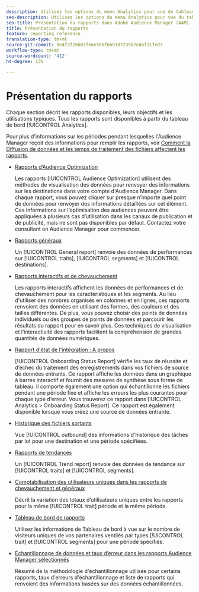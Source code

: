```yaml
---
description: Utilisez les options du menu Analytics pour vue du tableau de bord et de divers rapports.
seo-description: Utilisez les options du menu Analytics pour vue du tableau de bord et de divers rapports dans Adobe Audience Manager (AAM).
seo-title: Présentation du rapports dans Adobe Audience Manager (AAM)
title: Présentation du rapports
feature: reporting reference
translation-type: tm+mt
source-git-commit: 9e4f2f26b83fe6e5b6f669107239d7edaf11fed3
workflow-type: tm+mt
source-wordcount: '412'
ht-degree: 13%

---
```



# Présentation du rapports

Chaque section décrit les rapports disponibles, leurs objectifs et les utilisations typiques. Tous les rapports sont disponibles à partir du tableau de bord [!UICONTROL Analytics].

Pour plus d&#39;informations sur les périodes pendant lesquelles l&#39;Audience Manager reçoit des informations pour remplir les rapports, voir [Comment la Diffusion de données et les temps de traitement des fichiers affectent les rapports](/help/using/reference/reporting-file-transfer-timeframe.md).

* [Rapports d’Audience Optimization](/help/using/reporting/audience-optimization-reports/audience-optimization-reports.md)

   Les rapports [!UICONTROL Audience Optimization] utilisent des méthodes de visualisation des données pour renvoyer des informations sur les destinations dans votre compte d&#39;Audience Manager. Dans chaque rapport, vous pouvez cliquer sur presque n’importe quel point de données pour renvoyer des informations détaillées sur cet élément. Ces informations sur l’optimisation des audiences peuvent être appliquées à plusieurs cas d’utilisation dans les canaux de publication et de publicité, mais ne sont pas disponibles par défaut. Contactez votre consultant en Audience Manager pour commencer.

* [Rapports généraux](/help/using/reporting/general-reports.md)

   Un [!UICONTROL General report] renvoie des données de performances sur [!UICONTROL traits], [!UICONTROL segments] et [!UICONTROL destinations].

* [Rapports interactifs et de chevauchement](/help/using/reporting/dynamic-reports/dynamic-reports.md)

   Les rapports interactifs affichent les données de performances et de chevauchement pour les caractéristiques et les segments. Au lieu d&#39;utiliser des nombres organisés en colonnes et en lignes, ces rapports renvoient des données en utilisant des formes, des couleurs et des tailles différentes. De plus, vous pouvez choisir des points de données individuels ou des groupes de points de données et parcourir les résultats du rapport pour en savoir plus. Ces techniques de visualisation et l’interactivité des rapports facilitent la compréhension de grandes quantités de données numériques.

* [Rapport d&#39;état de l&#39;intégration : A propos](/help/using/reporting/onboarding-status-report.md)

   [!UICONTROL Onboarding Status Report] vérifie les taux de réussite et d’échec du traitement des enregistrements dans vos fichiers de source de données entrants. Ce rapport affiche les données dans un graphique à barres interactif et fournit des mesures de synthèse sous forme de tableau. Il comporte également une option qui échantillonne les fichiers pendant une période fixe et affiche les erreurs les plus courantes pour chaque type d’erreur. Vous trouverez ce rapport dans [!UICONTROL Analytics > Onboarding Status Report]. Ce rapport est également disponible lorsque vous créez une source de données entrante.

* [Historique des fichiers sortants](/help/using/reporting/outbound-history-report.md)

   Vue [!UICONTROL outbound] des informations d&#39;historique des tâches par lot pour une destination et une période spécifiées.

* [Rapports de tendances](/help/using/reporting/trend-reports.md)

   Un [!UICONTROL Trend report] renvoie des données de tendance sur [!UICONTROL traits] et [!UICONTROL segments].

* [Comptabilisation des utilisateurs uniques dans les rapports de chevauchement et généraux](/help/using/reporting/unique-user-counts.md)

   Décrit la variation des totaux d’utilisateurs uniques entre les rapports pour la même [!UICONTROL trait] période et la même période.

* [Tableau de bord de rapports](/help/using/reporting/trend-reports.md)

   Utilisez les informations de Tableau de bord à vue sur le nombre de visiteurs uniques de vos partenaires ventilés par types [!UICONTROL trait] et [!UICONTROL segments] pour une période spécifiée.

* [Échantillonnage de données et taux d’erreur dans les rapports Audience Manager sélectionnés](/help/using/reporting/report-sampling.md)

   Résumé de la méthodologie d&#39;échantillonnage utilisée pour certains rapports, taux d&#39;erreurs d&#39;échantillonnage et liste de rapports qui renvoient des informations basées sur des données échantillonnées.


